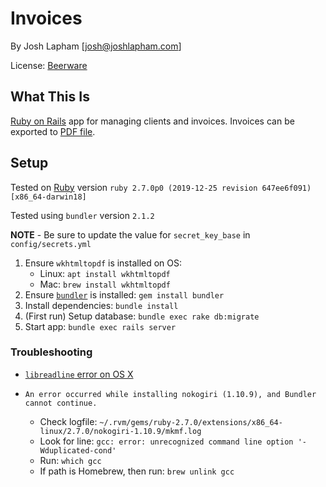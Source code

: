 # Invoices

By Josh Lapham [josh@joshlapham.com]

License: [Beerware](https://en.wikipedia.org/wiki/Beerware)

## What This Is

[Ruby on Rails](http://rubyonrails.org/) app for managing clients and invoices. Invoices can be exported to [PDF file](https://en.wikipedia.org/wiki/Portable_Document_Format).

## Setup

Tested on [Ruby](https://www.ruby-lang.org/en/) version `ruby 2.7.0p0 (2019-12-25 revision 647ee6f091) [x86_64-darwin18]`

Tested using `bundler` version `2.1.2`

__NOTE__ - Be sure to update the value for `secret_key_base` in `config/secrets.yml`

1. Ensure `wkhtmltopdf` is installed on OS:
    * Linux: `apt install wkhtmltopdf`
    * Mac: `brew install wkhtmltopdf`
2. Ensure [`bundler`]((https://github.com/bundler/bundler)) is installed: `gem install bundler`
3. Install dependencies: `bundle install`
4. (First run) Setup database: `bundle exec rake db:migrate`
5. Start app: `bundle exec rails server`

### Troubleshooting

- [`libreadline` error on OS X](http://stackoverflow.com/a/40174648)

- `An error occurred while installing nokogiri (1.10.9), and Bundler cannot continue.`
  - Check logfile: `~/.rvm/gems/ruby-2.7.0/extensions/x86_64-linux/2.7.0/nokogiri-1.10.9/mkmf.log`
  - Look for line: `gcc: error: unrecognized command line option '-Wduplicated-cond'`
  - Run: `which gcc`
  - If path is Homebrew, then run: `brew unlink gcc`

